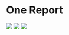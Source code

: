 # One Report
![](https://github.com/TeamTash/one_report/workflows/Frontend/badge.svg)
![](https://github.com/TeamTash/one_report/workflows/Backend/badge.svg)
![](https://github.com/TeamTash/one_report/workflows/Integration%20Tests/badge.svg)
